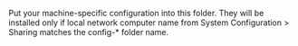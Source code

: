 Put your machine-specific configuration into this folder. They will be installed only if local network computer name from System Configuration > Sharing matches the config-* folder name.
